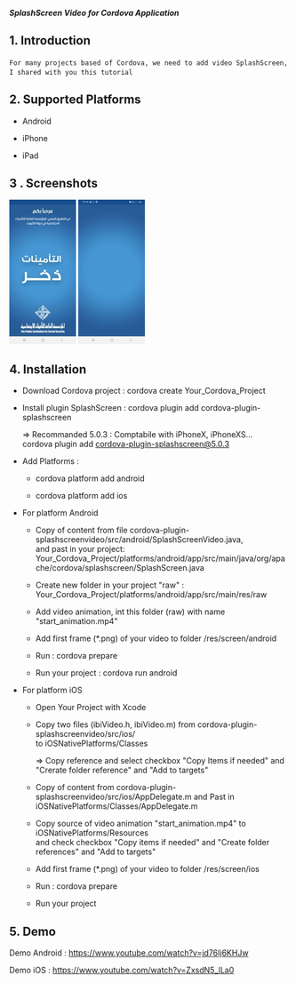 
  
***SplashScreen Video  for Cordova Application***     
    
   
## **1. Introduction**  
  
  `For many projects based of Cordova, we need to add video SplashScreen, I shared with you this tutorial`    
   
## **2. Supported Platforms**  
  
  - Android    
    
- iPhone    
    
- iPad    
    
  
## **3 . Screenshots**  
  ![enter image description here](https://raw.githubusercontent.com/TakiRahal/cordova-plugin-splashscreenvideo/master/www/android/Splash0.jpg) ![enter image description here](https://raw.githubusercontent.com/TakiRahal/cordova-plugin-splashscreenvideo/master/www/android/Splash1.jpg)
## **4. Installation**  
  
  - Download Cordova project : cordova create Your_Cordova_Project    
    
- Install plugin SplashScreen : cordova plugin add cordova-plugin-splashscreen    
    
     => Recommanded 5.0.3 : Comptabile with iPhoneX, iPhoneXS...     
            cordova plugin add cordova-plugin-splashscreen@5.0.3    
    
- Add Platforms :    
  * cordova platform add android    
        
  * cordova platform add ios    
        
- For platform Android    
    
  + Copy of content from file cordova-plugin-splashscreenvideo/src/android/SplashScreenVideo.java,    
    and past in your project: Your_Cordova_Project/platforms/android/app/src/main/java/org/apache/cordova/splashscreen/SplashScreen.java    
    
  + Create new folder in your project "raw" : Your_Cordova_Project/platforms/android/app/src/main/res/raw    
        
  + Add video animation, int this folder (raw) with name "start_animation.mp4"    
        
  + Add first frame (*.png) of your video to folder /res/screen/android  
    
  + Run : cordova prepare   
        
  + Run your project : cordova run android  
     
- For platform iOS    
    
  + Open Your Project with Xcode    
        
  + Copy two files (ibiVideo.h, ibiVideo.m) from cordova-plugin-splashscreenvideo/src/ios/    
    to iOSNativePlatforms/Classes          
        
    => Copy reference and select checkbox "Copy Items if needed" and "Crerate folder reference" and "Add to targets"  
        
  + Copy of content from cordova-plugin-splashscreenvideo/src/ios/AppDelegate.m and Past in iOSNativePlatforms/Classes/AppDelegate.m    
        
  + Copy source of video animation "start_animation.mp4" to iOSNativePlatforms/Resources     
    and check checkbox  "Copy items if needed" and "Create folder references" and "Add to targets"  
         
  + Add first frame (*.png) of your video to folder /res/screen/ios  
      
  + Run : cordova prepare        
    
  + Run your project    
        
  
## 5. Demo

Demo Android : https://www.youtube.com/watch?v=jd76Ij6KHJw

Demo iOS : https://www.youtube.com/watch?v=ZxsdN5_lLa0